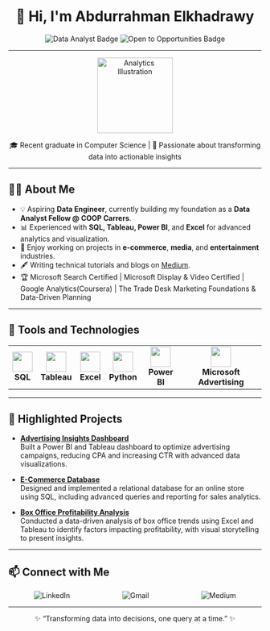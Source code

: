<!-- README.md -->

<h1 align="center">👋 Hi, I'm Abdurrahman Elkhadrawy</h1>

<p align="center">
  <img src="https://img.shields.io/badge/Data%20Analyst-SQL%20%7C%20Tableau%20%7C%20Power%20BI-blue" alt="Data Analyst Badge">
  <img src="https://img.shields.io/badge/Currently-Open%20to%20Opportunities-green" alt="Open to Opportunities Badge">
</p>

---

<p align="center">
  <img src="https://img.icons8.com/fluency/200/analytics.png" alt="Analytics Illustration" width="150">
</p>

<p align="center">
  🎓 Recent graduate in Computer Science | 🎯 Passionate about transforming data into actionable insights
</p>

---

<h2>👨‍💻 About Me</h2>

- 💡 Aspiring **Data Engineer**, currently building my foundation as a **Data Analyst Fellow @ COOP Carrers**.
- 📊 Experienced with **SQL, Tableau, Power BI**, and **Excel** for advanced analytics and visualization.
- 🌟 Enjoy working on projects in **e-commerce**, **media**, and **entertainment** industries.
- 🖋️ Writing technical tutorials and blogs on [Medium](https://medium.com/data-100).
- 🏆 Microsoft Search Certified | Microsoft Display & Video Certified | Google Analytics(Coursera) | The Trade Desk Marketing Foundations & Data-Driven Planning

---

<h2>🔨 Tools and Technologies</h2>

<table>
  <tr>
    <td align="center"><img src="https://img.icons8.com/color/48/000000/sql.png" width="40" /><br><b>SQL</b></td>
    <td align="center"><img src="https://img.icons8.com/color/48/000000/tableau-software.png" width="40" /><br><b>Tableau</b></td>
    <td align="center"><img src="https://img.icons8.com/color/48/000000/microsoft-excel-2019.png" width="40" /><br><b>Excel</b></td>
    <td align="center"><img src="https://img.icons8.com/color/48/000000/python--v1.png" width="40" /><br><b>Python</b></td>
    <td align="center"><img src="https://img.icons8.com/color/48/000000/power-bi.png" width="40" /><br><b>Power BI</b></td>
    <td align="center"><img src="https://img.icons8.com/color/48/000000/microsoft.png" width="40" /><br><b>Microsoft Advertising</b></td>
  </tr>
</table>

---

<h2>🚀 Highlighted Projects</h2>

- **[Advertising Insights Dashboard](https://github.com/Abdurrahman78/Campaign-Performance-Analysis)**  
   Built a Power BI and Tableau dashboard to optimize advertising campaigns, reducing CPA and increasing CTR with advanced data visualizations.
   
- **[E-Commerce Database](https://github.com/Abdurrahman78/E-Commerce-Database)**  
   Designed and implemented a relational database for an online store using SQL, including advanced queries and reporting for sales analytics.
- **[Box Office Profitability Analysis](https://github.com/Abdurrahman78/Box-Office-Analysis)**  
   Conducted a data-driven analysis of box office trends using Excel and Tableau to identify factors impacting profitability, with visual storytelling to present insights.
---

<h2>📫 Connect with Me</h2>

<p align="center">
  <a href="https://www.linkedin.com/in/abdurrahmanelkhadrawy" target="_blank" style="text-decoration:none; margin-right: 100px;">
    <img src="https://img.shields.io/badge/LinkedIn-0077B5?style=for-the-badge&logo=linkedin&logoColor=white" alt="LinkedIn">
  </a>
  <a href="mailto:elkhadrawyabdurrahman@gmail.com" target="_blank" style="text-decoration:none; margin-right: 100px;">
    <img src="https://img.shields.io/badge/Gmail-D14836?style=for-the-badge&logo=gmail&logoColor=white" alt="Gmail">
  </a>
  <a href="https://medium.com/data-100" target="_blank" style="text-decoration:none;">
    <img src="https://img.shields.io/badge/Medium-12100E?style=for-the-badge&logo=medium&logoColor=white" alt="Medium">
  </a>
</p>

---

<p align="center">✨ “Transforming data into decisions, one query at a time.” ✨</p>

